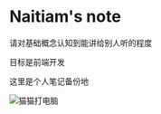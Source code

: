 # Naitiam's note

请对基础概念认知到能讲给别人听的程度

目标是前端开发

这里是个人笔记备份地

![猫猫打电脑](https://user-images.githubusercontent.com/71304537/193831026-07cf0de0-48b4-4055-bb8a-97e8aa554704.gif)



